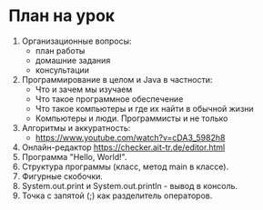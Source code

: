 # План на урок
1. Организационные вопросы:
   - план работы
   - домашние задания
   - консультации
1. Программирование в целом и Java в частности:
   - Что и зачем мы изучаем
   - Что такое программное обеспечение
   - Что такое компьютеры и где их найти в обычной жизни
   - Компьютеры и люди. Программисты и не только
1. Алгоритмы и аккуратность:
   - https://www.youtube.com/watch?v=cDA3_5982h8
1. Онлайн-редактор https://checker.ait-tr.de/editor.html
1. Программа "Hello, World!".
1. Структура программы (класс, метод main в классе).
1. Фигурные скобочки.
1. System.out.print и System.out.println - вывод в консоль.
1. Точка с запятой (;) как разделитель операторов.
